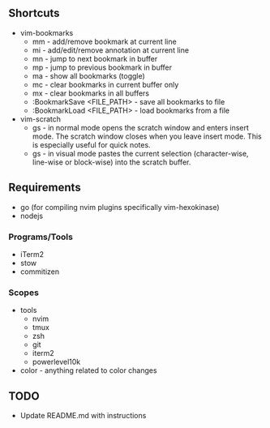 ## Shortcuts
- vim-bookmarks
  - mm - add/remove bookmark at current line
  - mi - add/edit/remove annotation at current line
  - mn - jump to next bookmark in buffer
  - mp - jump to previous bookmark in buffer
  - ma - show all bookmarks (toggle)
  - mc - clear bookmarks in current buffer only
  - mx - clear bookmarks in all buffers
  - :BookmarkSave <FILE_PATH> - save all bookmarks to file
  - :BookmarkLoad <FILE_PATH> - load bookmarks from a file
- vim-scratch
  - gs - in normal mode opens the scratch window and enters insert mode. The scratch window closes when you leave insert mode. This is especially useful for quick notes.
  - gs - in visual mode pastes the current selection (character-wise, line-wise or block-wise) into the scratch buffer.

## Requirements
- go (for compiling nvim plugins specifically vim-hexokinase)
- nodejs

### Programs/Tools
- iTerm2
- stow
- commitizen

### Scopes
- tools
  - nvim
  - tmux
  - zsh
  - git
  - iterm2
  - powerlevel10k
- color - anything related to color changes

## TODO
- Update README.md with instructions
